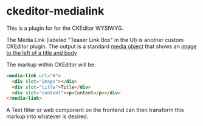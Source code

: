 # ckeditor-medialink

This is a plugin for for the CKEditor WYSIWYG.

The Media Link (labeled "Teaser Link Box" in the UI) is another custom CKEditor
plugin. The output is a standard
[media object](https://css-tricks.com/media-object-bunch-ways/) that shows an
[image to the left of a title and body](http://ucd-one-patternlab.s3-website-us-west-1.amazonaws.com/?p=molecules-media-link)

The markup within CKEditor will be:
```html
<media-link url="#">
  <div slot="image"></div>
  <div slot="title">Title</div>
  <div slot="content"><p>Content</p></div>
</media-link>
```
A Text filter or web component on the frontend can then transform this markup
into whatever is desired.
